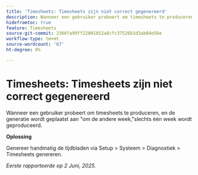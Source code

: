 ```yaml
---
title: 'Timesheets: Timesheets zijn niet correct gegenereerd'
description: Wanneer een gebruiker probeert om timesheets te produceren, en de generatie wordt geplaatst aan om de andere week, slechts één week wordt geproduceerd.
hidefromtoc: true
feature: Timesheets
source-git-commit: 2366fa99ff22001b52a8cfc37526b1d3ab84e56e
workflow-type: tm+mt
source-wordcount: '67'
ht-degree: 0%

---
```



# Timesheets: Timesheets zijn niet correct gegenereerd

Wanneer een gebruiker probeert om timesheets te produceren, en de generatie wordt geplaatst aan &quot;om de andere week,&quot;slechts één week wordt geproduceerd.

**Oplossing**

Genereer handmatig de tijdbladen via Setup > Systeem > Diagnostiek > Timesheets genereren.

_Eerste rapporteerde op 2 Juni, 2025._
